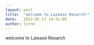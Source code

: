 ```yaml
---
layout: post
title:  "welcome to Laiease Resarch!"
date:   2022-05-17 14:51:09
author: lorne
---
```


welcome to Laiease Resarch
